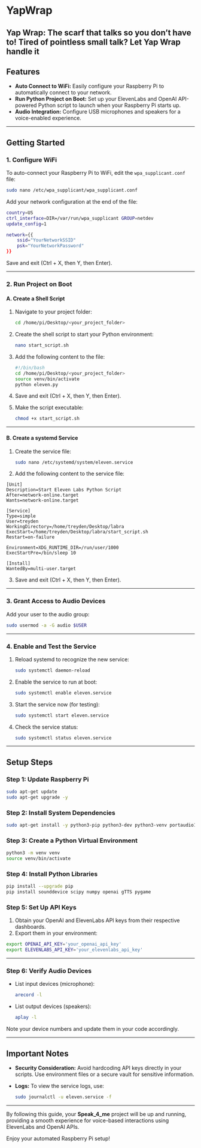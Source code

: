 # **YapWrap**
Yap Wrap: The scarf that talks so you don’t have to! Tired of pointless small talk? Let Yap Wrap handle it
---

## **Features**
- **Auto Connect to WiFi:** Easily configure your Raspberry Pi to automatically connect to your network.
- **Run Python Project on Boot:** Set up your ElevenLabs and OpenAI API-powered Python script to launch when your Raspberry Pi starts up.
- **Audio Integration:** Configure USB microphones and speakers for a voice-enabled experience.

---

## **Getting Started**

### **1. Configure WiFi**
To auto-connect your Raspberry Pi to WiFi, edit the `wpa_supplicant.conf` file:

```bash
sudo nano /etc/wpa_supplicant/wpa_supplicant.conf
```

Add your network configuration at the end of the file:

```bash
country=US
ctrl_interface=DIR=/var/run/wpa_supplicant GROUP=netdev
update_config=1

network={{
    ssid="YourNetworkSSID"
    psk="YourNetworkPassword"
}}
```

Save and exit (Ctrl + X, then Y, then Enter).

---

### **2. Run Project on Boot**

#### **A. Create a Shell Script**

1. Navigate to your project folder:

    ```bash
    cd /home/pi/Desktop/<your_project_folder>
    ```

2. Create the shell script to start your Python environment:

    ```bash
    nano start_script.sh
    ```

3. Add the following content to the file:

    ```bash
    #!/bin/bash
    cd /home/pi/Desktop/<your_project_folder>
    source venv/bin/activate
    python eleven.py
    ```

4. Save and exit (Ctrl + X, then Y, then Enter).
5. Make the script executable:

    ```bash
    chmod +x start_script.sh
    ```

---

#### **B. Create a systemd Service**

1. Create the service file:

    ```bash
    sudo nano /etc/systemd/system/eleven.service
    ```

2. Add the following content to the service file:
```
[Unit]
Description=Start Eleven Labs Python Script
After=network-online.target
Wants=network-online.target

[Service]
Type=simple
User=treyden
WorkingDirectory=/home/treyden/Desktop/labra
ExecStart=/home/treyden/Desktop/labra/start_script.sh
Restart=on-failure

Environment=XDG_RUNTIME_DIR=/run/user/1000
ExecStartPre=/bin/sleep 10

[Install]
WantedBy=multi-user.target
```

3. Save and exit (Ctrl + X, then Y, then Enter).

---

### **3. Grant Access to Audio Devices**

Add your user to the audio group:

```bash
sudo usermod -a -G audio $USER
```

---

### **4. Enable and Test the Service**

1. Reload systemd to recognize the new service:

    ```bash
    sudo systemctl daemon-reload
    ```

2. Enable the service to run at boot:

    ```bash
    sudo systemctl enable eleven.service
    ```

3. Start the service now (for testing):

    ```bash
    sudo systemctl start eleven.service
    ```

4. Check the service status:

    ```bash
    sudo systemctl status eleven.service
    ```

---

## **Setup Steps**

### **Step 1: Update Raspberry Pi**
```bash
sudo apt-get update
sudo apt-get upgrade -y
```

### **Step 2: Install System Dependencies**
```bash
sudo apt-get install -y python3-pip python3-dev python3-venv portaudio19-dev libffi-dev libssl-dev libasound-dev libportaudio2 libportaudiocpp0 ffmpeg
```

### **Step 3: Create a Python Virtual Environment**
```bash
python3 -m venv venv
source venv/bin/activate
```

### **Step 4: Install Python Libraries**
```bash
pip install --upgrade pip
pip install sounddevice scipy numpy openai gTTS pygame
```

### **Step 5: Set Up API Keys**

1. Obtain your OpenAI and ElevenLabs API keys from their respective dashboards.
2. Export them in your environment:

```bash
export OPENAI_API_KEY='your_openai_api_key'
export ELEVENLABS_API_KEY='your_elevenlabs_api_key'
```

---

### **Step 6: Verify Audio Devices**

- List input devices (microphone):

    ```bash
    arecord -l
    ```

- List output devices (speakers):

    ```bash
    aplay -l
    ```

Note your device numbers and update them in your code accordingly.

---

## **Important Notes**
- **Security Consideration:** Avoid hardcoding API keys directly in your scripts. Use environment files or a secure vault for sensitive information.
- **Logs:** To view the service logs, use:

    ```bash
    sudo journalctl -u eleven.service -f
    ```

---

By following this guide, your **Speak_4_me** project will be up and running, providing a smooth experience for voice-based interactions using ElevenLabs and OpenAI APIs.

Enjoy your automated Raspberry Pi setup!


